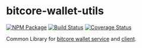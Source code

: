 # bitcore-wallet-utils

[![NPM Package](https://img.shields.io/npm/v/bitcore-wallet-utils.svg?style=flat-square)](https://www.npmjs.org/package/bitcore-wallet-utils)
[![Build Status](https://img.shields.io/travis/bitpay/bitcore-wallet-utils.svg?branch=master&style=flat-square)](https://travis-ci.org/bitpay/bitcore-wallet-utils) 
[![Coverage Status](https://coveralls.io/repos/bitpay/bitcore-wallet-utils/badge.svg?branch=master)](https://coveralls.io/r/bitpay/bitcore-wallet-utils?branch=master)


Common Library for [bitcore wallet service](https://github.com/bitpay/bitcore-wallet-service) and [client](https://github.com/bitpay/bitcore-wallet-client).



